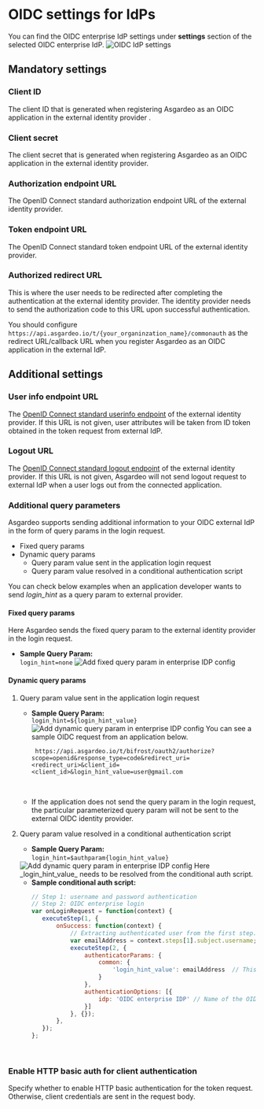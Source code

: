 # OIDC settings for IdPs

You can find the OIDC enterprise IdP settings under **settings** section of the selected OIDC enterprise IdP. 
<img :src="$withBase('/assets/img/guides/idp/oidc-enterprise-idp/oidc-settings.png')" alt="OIDC IdP settings">

## Mandatory settings
###  Client ID
The client ID that is generated when registering Asgardeo as an OIDC application in the external identity provider . 

### Client secret
The client secret that is generated when registering Asgardeo as an OIDC application in the external identity provider. 

### Authorization endpoint URL
The OpenID Connect standard authorization endpoint URL of the external identity provider.

### Token endpoint URL
The OpenID Connect standard token endpoint URL of the external identity provider.

### Authorized redirect URL
This is where the user needs to be redirected after completing the authentication at the external identity provider. The identity provider needs to send the authorization code to this URL upon successful authentication.

You should configure `https://api.asgardeo.io/t/{your_organinzation_name}/commonauth` as the redirect URL/callback URL when you register Asgardeo as an OIDC application in the external IdP.

## Additional settings
### User info endpoint URL
The [OpenID Connect standard userinfo endpoint](https://openid.net/specs/openid-connect-core-1_0.html#UserInfo) of the external identity provider. If this URL is not given, user attributes will be taken from ID token obtained in the token request from external IdP.

### Logout URL
The [OpenID Connect standard logout endpoint](https://openid.net/specs/openid-connect-rpinitiated-1_0.html#Terminology) of the external identity provider. If this URL is not given, Asgardeo will not send logout request to external IdP when a user logs out from the connected application.

### Additional query parameters

Asgardeo supports sending additional information to your OIDC external IdP in the form of query params in the login request.
- Fixed query params
- Dynamic query params
  - Query param value sent in the application login request
  - Query param value resolved in a conditional authentication script

You can check below examples when an application developer wants to send _login_hint_ as a query param to external provider.

#### Fixed query params    
Here Asgardeo sends the fixed query param to the external identity provider in the login request.    
   - **Sample Query Param:**   
    `login_hint=none`
      <img :src="$withBase('/assets/img/guides/idp/oidc-enterprise-idp/queryparam/fixed-query-param.png')" alt="Add fixed query param in enterprise IDP config">

#### Dynamic query params
1.  Query param value sent in the application login request
    - **Sample Query Param:**     
       `login_hint=${login_hint_value}` 
       <img :src="$withBase('/assets/img/guides/idp/oidc-enterprise-idp/queryparam/dynamic_query_param_from_app.png')" alt="Add dynamic query param in enterprise IDP config">
        You can see a sample OIDC request from an application below.
       ```  no-line-numbers
        https://api.asgardeo.io/t/bifrost/oauth2/authorize?scope=openid&response_type=code&redirect_uri=<redirect_uri>&client_id=<client_id>&login_hint_value=user@gmail.com
       ``` 
      <br> 
      
    - If the application does not send the query param in the login request, the particular parameterized query param will not be sent to the external OIDC identity provider.
                   
2. Query param value resolved in a conditional authentication script
   - **Sample Query Param:**     
    `login_hint=$authparam{login_hint_value}` 
    <img :src="$withBase('/assets/img/guides/idp/oidc-enterprise-idp/queryparam/dyamic_query_param_from_conditional_auth.png')" alt="Add dynamic query param in enterprise IDP config"> 
    Here _login_hint_value_ needs to be resolved from the conditional auth script.
    <br>  
    
   - **Sample conditional auth script:**  
       ```js
      // Step 1: username and password authentication  
      // Step 2: OIDC enterprise login  
      var onLoginRequest = function(context) {
          executeStep(1, {
              onSuccess: function(context) {
                  // Extracting authenticated user from the first step.
                  var emailAddress = context.steps[1].subject.username;
                  executeStep(2, {
                      authenticatorParams: {
                          common: {
                              'login_hint_value': emailAddress  // This is where we resolve the dynamic query param.
                          }
                      },
                      authenticationOptions: [{
                          idp: 'OIDC enterprise IDP' // Name of the OIDC idp.
                      }]
                  }, {});
              },
          });
      };
      ```
      <br>

### Enable HTTP basic auth for client authentication
Specify whether to enable HTTP basic authentication for the token request. Otherwise, client credentials are sent in the request body. 
